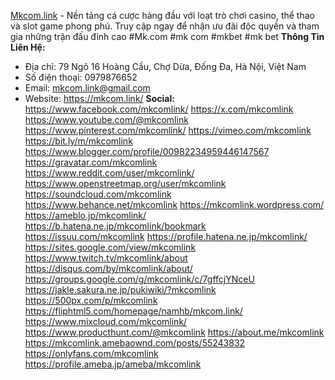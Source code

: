 <a href="https://mkcom.link/">Mkcom.link</a> - Nền tảng cá cược hàng đầu với loạt trò chơi casino, thể thao và slot game phong phú. Truy cập ngay để nhận ưu đãi độc quyền và tham gia những trận đấu đỉnh cao
#Mk.com #mk com #mkbet #mk bet
<strong>Thông Tin Liên Hệ:</strong>
- Địa chỉ: 79 Ngõ 16 Hoàng Cầu, Chợ Dừa, Đống Đa, Hà Nội, Việt Nam
- Số điện thoại: 0979876652
- Email: mkcom.link@gmail.com
- Website: <a href="https://mkcom.link/">https://mkcom.link/</a>
<strong>Social:</strong>
<a href="https://www.facebook.com/mkcomlink/">https://www.facebook.com/mkcomlink/</a>
<a href="https://x.com/mkcomlink">https://x.com/mkcomlink</a>
<a href="https://www.youtube.com/@mkcomlink">https://www.youtube.com/@mkcomlink</a>
<a href="https://www.pinterest.com/mkcomlink/">https://www.pinterest.com/mkcomlink/</a>
<a href="https://vimeo.com/mkcomlink">https://vimeo.com/mkcomlink</a>
<a href="https://bit.ly/m/mkcomlink">https://bit.ly/m/mkcomlink</a>
<a href="https://www.blogger.com/profile/00982234959446147567">https://www.blogger.com/profile/00982234959446147567</a>
<a href="https://gravatar.com/mkcomlink">https://gravatar.com/mkcomlink</a>
<a href="https://www.reddit.com/user/mkcomlink/">https://www.reddit.com/user/mkcomlink/</a>
<a href="https://www.openstreetmap.org/user/mkcomlink">https://www.openstreetmap.org/user/mkcomlink</a>
<a href="https://soundcloud.com/mkcomlink">https://soundcloud.com/mkcomlink</a>
<a href="https://www.behance.net/mkcomlink">https://www.behance.net/mkcomlink</a>
<a href="https://mkcomlink.wordpress.com/">https://mkcomlink.wordpress.com/</a>
<a href="https://ameblo.jp/mkcomlink/">https://ameblo.jp/mkcomlink/</a>
<a href="https://b.hatena.ne.jp/mkcomlink/bookmark">https://b.hatena.ne.jp/mkcomlink/bookmark</a>
<a href="https://issuu.com/mkcomlink">https://issuu.com/mkcomlink</a>
<a href="https://profile.hatena.ne.jp/mkcomlink/">https://profile.hatena.ne.jp/mkcomlink/</a>
<a href="https://sites.google.com/view/mkcomlink">https://sites.google.com/view/mkcomlink</a>
<a href="https://www.twitch.tv/mkcomlink/about">https://www.twitch.tv/mkcomlink/about</a>
<a href="https://disqus.com/by/mkcomlink/about/">https://disqus.com/by/mkcomlink/about/</a>
<a href="https://groups.google.com/g/mkcomlink/c/7gffcjYNceU">https://groups.google.com/g/mkcomlink/c/7gffcjYNceU</a>
<a href="https://jakle.sakura.ne.jp/pukiwiki/?mkcomlink">https://jakle.sakura.ne.jp/pukiwiki/?mkcomlink</a>
<a href="https://500px.com/p/mkcomlink">https://500px.com/p/mkcomlink</a>
<a href="https://fliphtml5.com/homepage/namhb/mkcom.link/">https://fliphtml5.com/homepage/namhb/mkcom.link/</a>
<a href="https://www.mixcloud.com/mkcomlink/">https://www.mixcloud.com/mkcomlink/</a>
<a href="https://www.producthunt.com/@mkcomlink">https://www.producthunt.com/@mkcomlink</a>
<a href="https://about.me/mkcomlink">https://about.me/mkcomlink</a>
<a href="https://mkcomlink.amebaownd.com/posts/55243832">https://mkcomlink.amebaownd.com/posts/55243832</a>
<a href="https://onlyfans.com/mkcomlink">https://onlyfans.com/mkcomlink</a>
<a href="https://profile.ameba.jp/ameba/mkcomlink">https://profile.ameba.jp/ameba/mkcomlink</a>